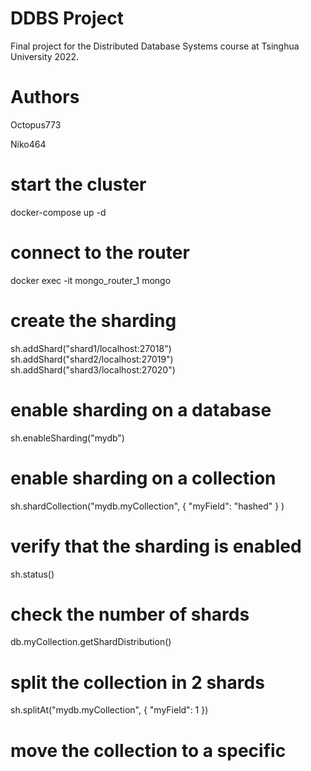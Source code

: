 # DDBS Project

Final project for the Distributed Database Systems course at Tsinghua University 2022.

# Authors

Octopus773

Niko464

# start the cluster
docker-compose up -d

# connect to the router
docker exec -it mongo_router_1 mongo

# create the sharding
sh.addShard("shard1/localhost:27018")
sh.addShard("shard2/localhost:27019")
sh.addShard("shard3/localhost:27020")

# enable sharding on a database
sh.enableSharding("mydb")

# enable sharding on a collection
sh.shardCollection("mydb.myCollection", { "myField": "hashed" } )

# verify that the sharding is enabled
sh.status()

# check the number of shards
db.myCollection.getShardDistribution()

# split the collection in 2 shards
sh.splitAt("mydb.myCollection", { "myField": 1 })

# move the collection to a specific